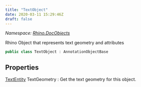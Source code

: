 ```yaml
---
title: "TextObject"
date: 2020-03-11 15:29:46Z
draft: false
---
```


*Namespace: [Rhino.DocObjects](../)*

Rhino Object that represents text geometry and attributes
```cs
public class TextObject : AnnotationObjectBase
```
## Properties

[TextEntity](/rhinocommon/rhino/geometry/textentity/) TextGeometry
: Get the text geometry for this object.
